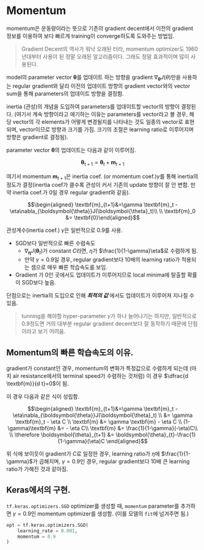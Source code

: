 # Momentum 

momentum은 운동량이라는 뜻으로 기존의 gradient decent에서 이전의 gradient 정보를 이용하여 보다 빠르게 training이 converge하도록 도와주는 방법임.

> Gradient Decent의 역사가 워낙 오래된 터라, momentum optimizer도 1960년대부터 사용이 된 정말 오래된 알고리즘이다. 그래도 정말 효과적이며 많이 사용된다.

model의 parameter vector $\boldsymbol{\theta}$를 업데이트 하는 방향을 gradient $\nabla_{\boldsymbol{\theta}}J(\theta)$만을 사용하는 regular gradient와 달리 이전의 업데이트 방향의 gradient vector와의 vector sum을 통해 parameters의 업데이트 방향을 결정함.

inertia (관성)의 개념을 도입하여 parameters를 업데이트할 vector의 방향이 결정된다. (여기서 계속 방향이라고 애기하는 이유는 parameters를 vector라고 볼 경우, 해당 vector의 각 elements가 어떻게 변경될지를 나타내는 것도 일종의 vector로 표현되며, vector이므로 방향과 크기를 가짐. 크기의 조절은 learning ratio로 이루어지며 방향은 gradient로 결정됨).

parameter vector $\boldsymbol{\theta}$의 업데이트는 다음과 같이 이루어짐.

$$\boldsymbol{\theta}_{t+1}=\boldsymbol{\theta}_{t}+ \textbf{m}_{t+1}$$

여기서 momentum $\textbf{m}_{t+1}$은 inertia coef. (or momentum coef.)$\gamma$를 통해 inertia의 정도가 결정(inertia coef가 클수록 관성이 커서 기존의 update 방향이 잘 안 변함. 만약 inertia coef.가 0일 경우 regular gradient와 같음).

$$\begin{aligned} \textbf{m}_{t+1}&=\gamma \textbf{m}_t - \eta\nabla_{\boldsymbol{\theta}}J(\boldsymbol{\theta}_t)\\ \\ \textbf{m}_0 &= \textbf{0}\end{aligned}$$

관성계수(inertia coef.) $\gamma$은 일반적으로 0.9를 사용.

- SGD보다 일반적으로 빠른 수렴속도
    - $\nabla_{\boldsymbol{\eta}}J(\boldsymbol{\theta}_t)$가 constant $C$라면, $\eta$가 $\frac{1}{1-\gamma}\eta$로 수렴하게 됨.
    - 만약 $\gamma=0.9$일 경우, regular gradient보다 10배의 learning ratio가 적용되는 셈으로 매우 빠른 학습속도를 보임.    
- Gradient 가 0인 곳에서도 업데이트가 이루어지므로 local minima에 탈출할 확률이 SGD보다 높음.

단점으로는 inertia의 도입으로 인해 ***최적의 값*** 에서도 업데이트가 이루어져 지나칠 수 있음.

> tunning을 해야할 hyper-parameter $\gamma$가 하나 늘어나기는 하지만, 일반적으로 0.9정도면 거의 대부분 regular gradient decent보다 잘 동작하기 때문에 단점이라고 보기 어려움.


## Momentum의 빠른 학습속도의 이유.

gradient가 constant인 경우, momentum의 변화가 특정값으로 수렴하게 되는데 (마치 air resistance에서의 terminal speed가 수렴하는 것처럼) 이 경우 $\dfrac{d \textbf{m}}{d t}=0$이 됨.

이 경우 다음과 같은 식이 성립함.

$$\begin{aligned} \textbf{m}_{t+1}&=\gamma \textbf{m}_t -\eta\nabla_{\boldsymbol{\theta}}J(\boldsymbol{\theta}_t) \\ &= \gamma \textbf{m}_t - \eta C \\
\textbf{m} &= \gamma \textbf{m} - \eta C \\
(1-\gamma)\textbf{m} &= - \eta C\\
\textbf{m} &= \frac{1}{1-\gamma}(-\eta)C\\ \\
\therefore \boldsymbol{\theta}_{t+1} &= \boldsymbol{\theta}_{t}-\frac{1}{1-\gamma}(\eta)C \end{aligned}$$

위 식에 보이듯이 gradient가  $C$로 일정한 경우, learning ratio가 $\eta$에 $\frac{1}{1-\gamma}$가 곱해지며, $\gamma=0.9$인 경우, regular gradient보다 10배 큰 learning ratio가 가해진 것과 같아짐.

## Keras에서의 구현.

`tf.keras.optimizers.SGD` optimizer를 생성할 때, `momentum` parameter를 추가하면 $\gamma=0.9$인 momentum optimizer를 생성함. (이를 모델의 `fit`에 넘겨주면 됨.)

```Python
opt = tf.keras.optimizers.SGD(
    learning_rate = 0.001,
    momentum = 0.9
)
```


